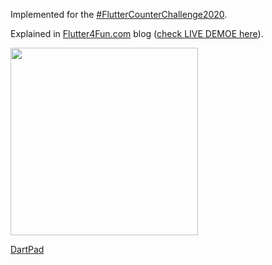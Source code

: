 Implemented for the [#FlutterCounterChallenge2020](https://twitter.com/search?q=FlutterCounterChallenge2020&src=typed_query).

Explained in [Flutter4Fun.com](https://flutter4fun.com/ui-challenge-4) blog ([check LIVE DEMOE here](https://flutter4fun.github.io/ui_challenge_4_live/#/)).

<img src="https://user-images.githubusercontent.com/7009300/153644798-b7ce2e2e-beed-4410-8bcf-1c3ed17170e2.png" width="300" >


[DartPad](https://dartpad.dev/e480a9224ba6d527fe7718180f7343c9?)
